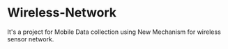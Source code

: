 Wireless-Network
================

It's a project for Mobile Data collection using New Mechanism for wireless sensor network.
